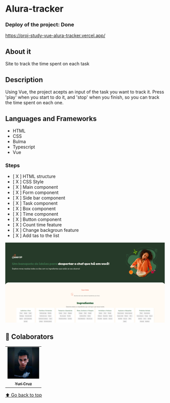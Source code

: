 # Alura-tracker

<!---Esses são exemplos. Veja https://shields.io para outras pessoas ou para personalizar este conjunto de escudos. Você pode querer incluir dependências, status do projeto e informações de licença aqui--->
### Deploy of the project: Done
https://proj-study-vue-alura-tracker.vercel.app/

## About it
Site to track the time spent on each task

## Description
Using Vue, the project acepts an input of the task you want to track it. Press 'play' when you start to do it, and 'stop' when you finish, so you can track the time spent on each one.

<div id='comeco'>
 </div>

## Languages and Frameworks
- HTML
- CSS
- Bulma
- Typescript
- Vue

### Steps

- [ X ] HTML structure
- [ X ] CSS Style
- [ X ] Main component
- [ X ] Form component
- [ X ] Side bar component
- [ X ] Task component
- [ X ] Box component
- [ X ] Time component
- [ X ] Button component
- [ X ] Count time feature
- [ X ] Change backgroun feature
- [ X ] Add tas to the list

<img src="https://raw.githubusercontent.com/YuriCF1/Proj.Study-Vue/main/src/assets/example.png" alt="imagem do site">

## 🤝 Colaborators

<table>
  <tr>
    <td align="center">
      <a href="https://www.linkedin.com/in/yf19/">
        <img src="https://github.com/YuriCF1/YuriCF1/blob/main/99689063.jpg" width="100px;" alt="Foto do Yuri Cruz no GitHub"/><br>
        <sub>
          <b>Yuri Cruz</b>
        </sub>
      </a>
    </td>
 
</table>


[⬆ Go back to top](#comeco)<br>
